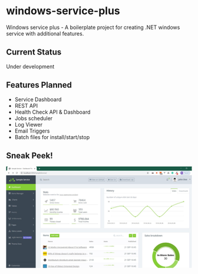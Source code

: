 # windows-service-plus
Windows service plus - A boilerplate project for creating .NET windows service with additional features.

## Current Status 
Under development

## Features Planned
* Service Dashboard
* REST API
* Health Check API & Dashboard
* Jobs scheduler
* Log Viewer
* Email Triggers
* Batch files for install/start/stop


## Sneak Peek!

![alt text](demo.JPG)
